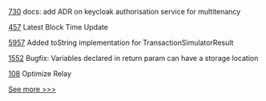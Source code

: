 
[730](https://github.com/hyperledger-labs/open-enterprise-agent/pull/730) docs: add ADR on keycloak authorisation service for multitenancy

[457](https://github.com/hyperledger-labs/blockchain-explorer/pull/457) Latest Block Time Update

[5957](https://github.com/hyperledger/besu/pull/5957) Added toString implementation for TransactionSimulatorResult

[1552](https://github.com/hyperledger/solang/pull/1552) Bugfix: Variables declared in return param can have a storage location

[108](https://github.com/hyperledger-labs/yui-relayer/pull/108) Optimize Relay


[See more >>>](https://start-here.hyperledger.org/pull-requests)
